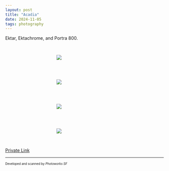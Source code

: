 ```yaml
---
layout: post
title: "Acadia"
date: 2024-11-05
tags: photography
---
```


Ektar, Ektachrome, and Portra 800.

<br>
<p align="center">
<img style="max-width: 1024px; margin: 0 0 0 -162px;" src="https://storage.googleapis.com/fkwang_blog_image_hosting/2024_11_05_acadia/img1.jpg">
</p>
<br>

<br>
<p align="center">
<img style="max-width: 1024px; margin: 0 0 0 -162px;" src="https://storage.googleapis.com/fkwang_blog_image_hosting/2024_11_05_acadia/img2.jpg">
</p>
<br>

<br>
<p align="center">
<img style="max-width: 1024px; margin: 0 0 0 -162px;" src="https://storage.googleapis.com/fkwang_blog_image_hosting/2024_11_05_acadia/img3.jpg">
</p>
<br>

<br>
<p align="center">
<img style="max-width: 1024px; margin: 0 0 0 -162px;" src="https://storage.googleapis.com/fkwang_blog_image_hosting/2024_11_05_acadia/img4.jpg">
</p>
<br>

[Private Link](https://jstrieb.github.io/link-lock/#eyJ2IjoiMC4wLjEiLCJlIjoidG55R2JHZUkyTFhhdUxYNmJjbDVQTkdhazRWYXA5M3FqVFpSVEpQSUY1ODYrZnluS2tQMHRuTG02bHBMazZrQjJGWVlCTVc4RkxWWVFVTFVHVW9rNmV1SGU2V3hIWjNMSzlDSENiQTZzMlpHNWFSYkpCdEs2RU5VRVByVXJiUlU0amYzRnc9PSIsInMiOiJRYnBQQjROWDE0TkFNZnErWUw1WFpBPT0iLCJpIjoidFI4LzJJUDZ6ZjBlanA2LyJ9)

---

<sub><sup>Developed and scanned by *Photoworks SF*</sup></sub>
